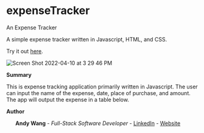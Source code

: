 # expenseTracker
An Expense Tracker

A simple expense tracker written in Javascript, HTML, and CSS.

Try it out <a href=https://andywangpt.github.io/expenseTracker>here</a>.

![Screen Shot 2022-04-10 at 3 29 46 PM](https://user-images.githubusercontent.com/95507674/162642489-275890e9-3665-4179-94c7-bc84e32f1cbd.png)

<b>Summary</b>

This is expense tracking application primarily written in Javascript.  The user can input the name of the expense, date, place of purchase, and amount.  The app will output the expense in a table below.

<b>Author</b>
<ul><b>Andy Wang</b> - <i>Full-Stack Software Developer - </i><a href=https://www.linkedin.com/in/andy-wang-wreckcreation>LinkedIn</a> - <a href=https://www.wreckcreation.net> Website </a>

